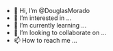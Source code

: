 - 👋 Hi, I’m @DouglasMorado
- 👀 I’m interested in ...
- 🌱 I’m currently learning ...
- 💞️ I’m looking to collaborate on ...
- 📫 How to reach me ...

<!---
DouglasMorado/DouglasMorado is a ✨ special ✨ repository because its `README.md` (this file) appears on your GitHub profile.
You can click the Preview link to take a look at your changes.
--->
